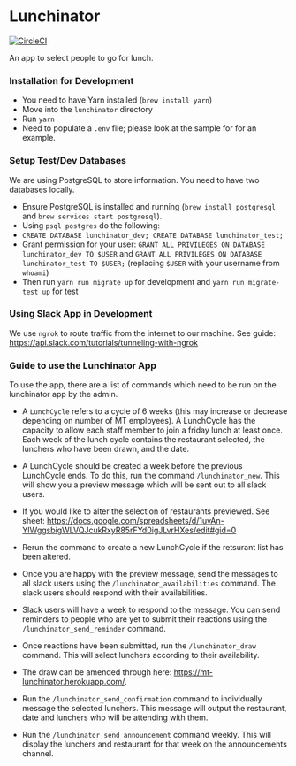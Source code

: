 # Lunchinator

[![CircleCI](https://circleci.com/gh/madetech/lunchinator.svg?style=svg)](https://circleci.com/gh/madetech/lunchinator)

An app to select people to go for lunch.

### Installation for Development

- You need to have Yarn installed (`brew install yarn`)
- Move into the `lunchinator` directory
- Run `yarn`
- Need to populate a `.env` file; please look at the sample for for an example.

### Setup Test/Dev Databases

We are using PostgreSQL to store information. You need to have two databases locally.

- Ensure PostgreSQL is installed and running (`brew install postgresql` and `brew services start postgresql`).
- Using `psql postgres` do the following:
- `CREATE DATABASE lunchinator_dev; CREATE DATABASE lunchinator_test;`
- Grant permission for your user: `GRANT ALL PRIVILEGES ON DATABASE lunchinator_dev TO $USER` and `GRANT ALL PRIVILEGES ON DATABASE lunchinator_test TO $USER;` (replacing `$USER` with your username from `whoami`)
- Then run `yarn run migrate up` for development and `yarn run migrate-test up` for test

### Using Slack App in Development

We use `ngrok` to route traffic from the internet to our machine. See guide: https://api.slack.com/tutorials/tunneling-with-ngrok

### Guide to use the Lunchinator App

To use the app, there are a list of commands which need to be run on the lunchinator app by the admin.

- A `LunchCycle` refers to a cycle of 6 weeks (this may increase or decrease depending on number of MT employees). A LunchCycle has the capacity to allow each staff member to join a friday lunch at least once. Each week of the lunch cycle contains the restaurant selected, the lunchers who have been drawn, and the date.

- A LunchCycle should be created a week before the previous LunchCycle ends. To do this, run the command `/lunchinator_new`. This will show you a preview message which will be sent out to all slack users.

- If you would like to alter the selection of restaurants previewed. See sheet: https://docs.google.com/spreadsheets/d/1uvAn-YIWggsbigWLVQJcukRxyR85rFYd0igJLvrHXes/edit#gid=0

- Rerun the command to create a new LunchCycle if the retsurant list has been altered.

- Once you are happy with the preview message, send the messages to all slack users using the `/lunchinator_availabilities` command. The slack users should respond with their availabilities.

- Slack users will have a week to respond to the message. You can send reminders to people who are yet to submit their reactions using the `/lunchinator_send_reminder` command.

- Once reactions have been submitted, run the `/lunchinator_draw` command. This will select lunchers according to their availability.

- The draw can be amended through here: https://mt-lunchinator.herokuapp.com/.

- Run the `/lunchinator_send_confirmation` command to individually message the selected lunchers. This message will output the restaurant, date and lunchers who will be attending with them.

- Run the `/lunchinator_send_announcement` command weekly. This will display the lunchers and restaurant for that week on the announcements channel.
